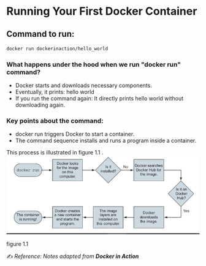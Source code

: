 # Running Your First Docker Container

## Command to run:

```bash
docker run dockerinaction/hello_world
```

### What happens under the hood when we run "docker run" command?
- Docker starts and downloads necessary components.
- Eventually, it prints: hello world
- If you run the command again: It directly prints hello world without downloading again.

### Key points about the command:
- docker run triggers Docker to start a container.
- The command sequence installs and runs a program inside a container.

This process is illustrated in figure 1.1 .
![figure 1.1: How docker run works](images/how_docker_run_works.png)

figure 1.1 

✍️  *Reference: Notes adapted from **Docker in Action***

